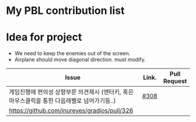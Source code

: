 My PBL contribution list
========================
Idea for project
================

* We need to keep the enemies out of the screen.
* Airplane should move diagonal direction. must modify.

| Issue                    | Link.   | Pull Request |
|--------------------------|---------|--------------|
| 게임진행에 편의성 상향부문 의견제시 (엔터키, 혹은 마우스클릭을 통한 다음레벨로 넘어가기등..)     | [#308](https://github.com/inureyes/gradios/issues/308) | 
https://github.com/inureyes/gradios/pull/326 |

